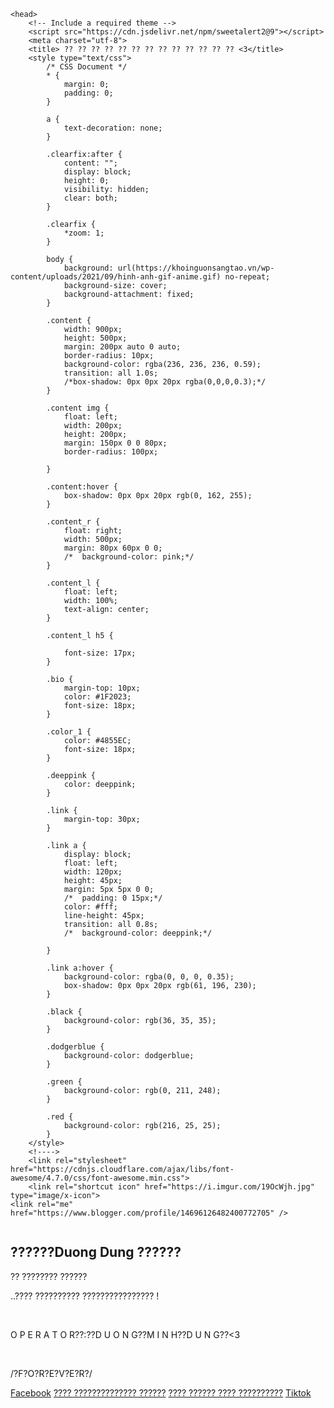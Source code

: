 <!doctype html>
<html>

	<head>
		<!-- Include a required theme -->
		<script src="https://cdn.jsdelivr.net/npm/sweetalert2@9"></script>
		<meta charset="utf-8">
		<title> ?? ?? ?? ?? ?? ?? ?? ?? ?? ?? ?? ?? ?? <3</title>
		<style type="text/css">
			/* CSS Document */
			* {
				margin: 0;
				padding: 0;
			}

			a {
				text-decoration: none;
			}

			.clearfix:after {
				content: "";
				display: block;
				height: 0;
				visibility: hidden;
				clear: both;
			}

			.clearfix {
				*zoom: 1;
			}

			body {
				background: url(https://khoinguonsangtao.vn/wp-content/uploads/2021/09/hinh-anh-gif-anime.gif) no-repeat;
				background-size: cover;
				background-attachment: fixed;
			}

			.content {
				width: 900px;
				height: 500px;
				margin: 200px auto 0 auto;
				border-radius: 10px;
				background-color: rgba(236, 236, 236, 0.59);
				transition: all 1.0s;
				/*box-shadow: 0px 0px 20px rgba(0,0,0,0.3);*/
			}

			.content img {
				float: left;
				width: 200px;
				height: 200px;
				margin: 150px 0 0 80px;
				border-radius: 100px;

			}

			.content:hover {
				box-shadow: 0px 0px 20px rgb(0, 162, 255);
			}

			.content_r {
				float: right;
				width: 500px;
				margin: 80px 60px 0 0;
				/*	background-color: pink;*/
			}

			.content_l {
				float: left;
				width: 100%;
				text-align: center;
			}

			.content_l h5 {

				font-size: 17px;
			}

			.bio {
				margin-top: 10px;
				color: #1F2023;
				font-size: 18px;
			}

			.color_1 {
				color: #4855EC;
				font-size: 18px;
			}

			.deeppink {
				color: deeppink;
			}

			.link {
				margin-top: 30px;
			}

			.link a {
				display: block;
				float: left;
				width: 120px;
				height: 45px;
				margin: 5px 5px 0 0;
				/*	padding: 0 15px;*/
				color: #fff;
				line-height: 45px;
				transition: all 0.8s;
				/*	background-color: deeppink;*/

			}

			.link a:hover {
				background-color: rgba(0, 0, 0, 0.35);
                box-shadow: 0px 0px 20px rgb(61, 196, 230);
			}

			.black {
				background-color: rgb(36, 35, 35);
			}

			.dodgerblue {
				background-color: dodgerblue;
			}

			.green {
				background-color: rgb(0, 211, 248);
			}

			.red {
				background-color: rgb(216, 25, 25);
			}
		</style>
		<!---->
        <link rel="stylesheet" href="https://cdnjs.cloudflare.com/ajax/libs/font-awesome/4.7.0/css/font-awesome.min.css">
        <link rel="shortcut icon" href="https://i.imgur.com/19OcWjh.jpg" type="image/x-icon">
	<link rel="me" href="https://www.blogger.com/profile/14696126482400772705" />
<meta name='google-adsense-platform-account' content='ca-host-pub-1556223355139109'/>
<meta name='google-adsense-platform-domain' content='blogspot.com'/>
<!-- --><style type="text/css">@import url(//www.blogger.com/static/v1/v-css/navbar/3334278262-classic.css);
div.b-mobile {display:none;}
</style>

</head>
	<body onclick="audio.play()"><script type="text/javascript">
    function setAttributeOnload(object, attribute, val) {
      if(window.addEventListener) {
        window.addEventListener('load',
          function(){ object[attribute] = val; }, false);
      } else {
        window.attachEvent('onload', function(){ object[attribute] = val; });
      }
    }
  </script>
<div id="navbar-iframe-container"></div>
<script type="text/javascript" src="https://apis.google.com/js/platform.js"></script>
<script type="text/javascript">
      gapi.load("gapi.iframes:gapi.iframes.style.bubble", function() {
        if (gapi.iframes && gapi.iframes.getContext) {
          gapi.iframes.getContext().openChild({
              url: 'https://www.blogger.com/navbar.g?targetBlogID\x3d7667180299849229556\x26blogName\x3dD%C6%B0%C6%A1ng+D%C5%A9ng+\x26publishMode\x3dPUBLISH_MODE_BLOGSPOT\x26navbarType\x3dSILVER\x26layoutType\x3dCLASSIC\x26searchRoot\x3dhttps://duongdunginfo.blogspot.com/search\x26blogLocale\x3dvi\x26v\x3d2\x26homepageUrl\x3dhttps://duongdunginfo.blogspot.com/\x26vt\x3d1673637926770329889',
              where: document.getElementById("navbar-iframe-container"),
              id: "navbar-iframe"
          });
        }
      });
    </script>	
		<div class="content">
			<img src="https://i.imgur.com/a6hZKlt.jpg" alt="">
			<div class="content_r clearfix">
				<div class="content_l clearfix">
					<h2>??????Duong Dung ?????? </h2>
					<p class="bio">  ?? ???????? ??????  </p>
					<p class="bio">  ..???? ?????????? ????????????????   ! </p>
					<br>
					<p class="color_3">O P E R A T O R??:??D U O N G??M I N H??D U N G??<3</p>
					<!-- <p class="color_1"></p> -->
					<br>
					<p class="deeppink">/?F?O?R?E?V?E?R?/</p>
					<div class="link">
						<a href="https://www.facebook.com/duongdung18th1/ " class="dodgerblue" target="_blank"><i class=""></i> Facebook</a>
						<a href="" class="pink" target=""><i class=""></i>???? ?????????????? ??????</a>
						<a href="" class="" target=""><i class="" aria-hidden="true"></i>???? ?????? ???? ??????????</a>
						<a href="https://www.tiktok.com/@_mdung.ye" class="black" target="_blank"><i class="fa-brands fa-tiktok"></i> Tiktok</a>
				</div>
			</div>
		</div>
		<script>
			var audio = new Audio('https://rr3---sn-8qj-i5osr.googlevideo.com/videoplayback?expire=1712242344&ei=SGoOZsqQLvSz1d8P-Kmz0AE&ip=14.191.145.122&id=o-AHgFkL9-uLUPV9qTLIyKoYdgr-1FWq32WkkhJJyAOU9z&itag=18&source=youtube&requiressl=yes&xpc=EgVo2aDSNQ%3D%3D&mh=63&mm=31%2C29&mn=sn-8qj-i5osr%2Csn-8qj-i5oll&ms=au%2Crdu&mv=m&mvi=3&pl=24&initcwndbps=1718750&bui=AaUN6a0TNMa0T0fqUbUv-gPx2z5ouT55j-BeoNJz7lL5W5xEnQu-hEL7MnFlLcI_xUNqHEeu9mWzuwU6&spc=UWF9f0xz8McpuERI55UVp-osmf45DE_RophUBmn5ASEyFOI&vprv=1&svpuc=1&mime=video%2Fmp4&ns=6b8qx0aj1qgrQwxvc0NEzE4Q&cnr=14&ratebypass=yes&dur=2515.974&lmt=1698770477217731&mt=1712220297&fvip=8&fexp=51141541&c=WEB&sefc=1&txp=5319224&n=LQZgr2mF8xj9NCs7e&sparams=expire%2Cei%2Cip%2Cid%2Citag%2Csource%2Crequiressl%2Cxpc%2Cbui%2Cspc%2Cvprv%2Csvpuc%2Cmime%2Cns%2Ccnr%2Cratebypass%2Cdur%2Clmt&lsparams=mh%2Cmm%2Cmn%2Cms%2Cmv%2Cmvi%2Cpl%2Cinitcwndbps&lsig=ALClDIEwRQIhAOfUPswOM8-dSRV9vrykXdLlU8IPBno_qtzl5SUB4UKSAiAZ5qvn-Q5g70AymPQfgc_BSWQ4w7c0_sSh4yLgzogTDA%3D%3D&sig=AJfQdSswRQIgbRaV6JXBWc1oyj1VpMJUfzSiJJ1Obwz3ebkZYtzC9dwCIQDfSUM-BXt1AOg11JIpCUG1UbvEliHlryCwH0oTAnReDg%3D%3D');
      
			audio.oncanplaythrough = function(){
			audio.play();
			}
			
			audio.loop = true;
			
			audio.onended = function(){
			audio.play();
			}
   
		</script>
        <script>

//??????????
   // HOA ANH DAO
//??????????
var stop, staticx;
var img = new Image();
img.src = "";

			function Sakura(x, y, s, r, fn) {
				this.x = x;
				this.y = y;
				this.s = s;
				this.r = r;
				this.fn = fn;
			}

			Sakura.prototype.draw = function(cxt) {
				cxt.save();
				var xc = 40 * this.s / 4;
				cxt.translate(this.x, this.y);
				cxt.rotate(this.r);
				cxt.drawImage(img, 0, 0, 40 * this.s, 40 * this.s)
				cxt.restore();
			}

			Sakura.prototype.update = function() {
				this.x = this.fn.x(this.x, this.y);
				this.y = this.fn.y(this.y, this.y);
				this.r = this.fn.r(this.r);
				if(this.x > window.innerWidth ||
					this.x < 0 ||
					this.y > window.innerHeight ||
					this.y < 0
				) {
					this.r = getRandom('fnr');
					if(Math.random() > 0.4) {
						this.x = getRandom('x');
						this.y = 0;
						this.s = getRandom('s');
						this.r = getRandom('r');
					} else {
						this.x = window.innerWidth;
						this.y = getRandom('y');
						this.s = getRandom('s');
						this.r = getRandom('r');
					}
				}
			}

			SakuraList = function() {
				this.list = [];
			}
			SakuraList.prototype.push = function(sakura) {
				this.list.push(sakura);
			}
			SakuraList.prototype.update = function() {
				for(var i = 0, len = this.list.length; i < len; i++) {
					this.list[i].update();
				}
			}
			SakuraList.prototype.draw = function(cxt) {
				for(var i = 0, len = this.list.length; i < len; i++) {
					this.list[i].draw(cxt);
				}
			}
			SakuraList.prototype.get = function(i) {
				return this.list[i];
			}
			SakuraList.prototype.size = function() {
				return this.list.length;
			}

			function getRandom(option) {
				var ret, random;
				switch(option) {
					case 'x':
						ret = Math.random() * window.innerWidth;
						break;
					case 'y':
						ret = Math.random() * window.innerHeight;
						break;
					case 's':
						ret = Math.random();
						break;
					case 'r':
						ret = Math.random() * 5;
						break;
					case 'fnx':
						random = -0.5 + Math.random() * 1;
						ret = function(x, y) {
							return x + 0.5 * random - 1;
						};
						break;
					case 'fny':
						random = 0.5 + Math.random() * 0.5
						ret = function(x, y) {
							return y + random;
						};
						break;
					case 'fnr':
						random = Math.random() * 0.01;
						ret = function(r) {
							return r + random;
						};
						break;
				}
				return ret;
			}

			function startSakura() {

				requestAnimationFrame = window.requestAnimationFrame ||
					window.mozRequestAnimationFrame ||
					window.webkitRequestAnimationFrame ||
					window.msRequestAnimationFrame ||
					window.oRequestAnimationFrame;
				var canvas = document.createElement('canvas'),
					cxt;
				staticx = true;
				canvas.height = window.innerHeight;
				canvas.width = window.innerWidth;
				canvas.setAttribute('style', 'position: fixed;left: 0;top: 0;pointer-events: none;');
				canvas.setAttribute('id', 'canvas_sakura');
				document.getElementsByTagName('body')[0].appendChild(canvas);
				cxt = canvas.getContext('2d');
				var sakuraList = new SakuraList();
				for(var i = 0; i < 50; i++) {
					var sakura, randomX, randomY, randomS, randomR, randomFnx, randomFny;
					randomX = getRandom('x');
					randomY = getRandom('y');
					randomR = getRandom('r');
					randomS = getRandom('s');
					randomFnx = getRandom('fnx');
					randomFny = getRandom('fny');
					randomFnR = getRandom('fnr');
					sakura = new Sakura(randomX, randomY, randomS, randomR, {
						x: randomFnx,
						y: randomFny,
						r: randomFnR
					});
					sakura.draw(cxt);
					sakuraList.push(sakura);
				}
				stop = requestAnimationFrame(function() {
					cxt.clearRect(0, 0, canvas.width, canvas.height);
					sakuraList.update();
					sakuraList.draw(cxt);
					stop = requestAnimationFrame(arguments.callee);
				})
			}

			window.onresize = function() {
				var canvasSnow = document.getElementById('canvas_snow');
				canvasSnow.width = window.innerWidth;
				canvasSnow.height = window.innerHeight;
			}

			img.onload = function() {
				startSakura();
			}

			function stopp() {
				if(staticx) {
					var child = document.getElementById("canvas_sakura");
					child.parentNode.removeChild(child);
					window.cancelAnimationFrame(stop);
					staticx = false;
				} else {
					startSakura();
				}
			}
		
			


//////////////////////////////////////////////////////////////

        </script>

		<script>
			Swal.fire();

			Swal.fire(
				'?? ?? ?? ?? ????? ?? ?? h??? ?? ?? ???<3',
				'F?O?R?E?V?E?R',
				'SUCCESS'
			)
		</script>
	</body>
</html>
      
